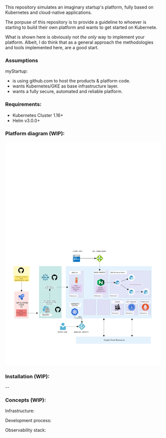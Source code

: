 This repository simulates an imaginary startup's platform, fully based on Kubernetes and cloud-native applications.

The porpuse of this repository is to provide a guideline to whoever is starting to build their own platform and wants to get started on Kubernete.

What is shown here is obviously not *the only* way to implement your platform. Albeit, I do think that as a general approach the methodologies and tools implemented here, are a good start.

### Assumptions

myStartup:

* is using github.com to host the products & platform code.
* wants Kubernetes/GKE as base infrastructure layer.
* wants a fully secure, automated and reliable platform.

### Requirements:

- Kubernetes Cluster 1.16+
- Helm v3.0.0+


### Platform diagram (WIP):

![myStartup Platform Logical Diagram](images/myStartupPlatform.png)


### Installation (WIP):

--

### Concepts (WIP):

Infrastructure:

Development process:

Observability stack:
